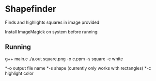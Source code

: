 # Shapefinder
Finds and highlights squares in image provided

Install ImageMagick on system before running

Running
-------
g++ main.c
./a.out square.png -o c.ppm -s square -c white

*-o output file name
*-s shape (currently only works with rectangles)
*-c highlight color
